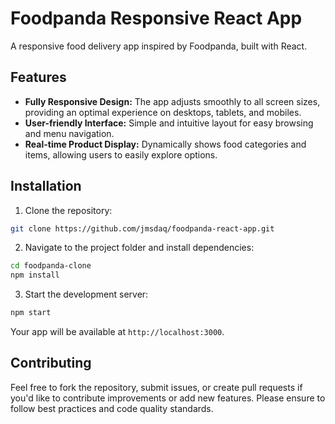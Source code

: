 # Foodpanda Responsive React App

A responsive food delivery app inspired by Foodpanda, built with React.

## Features
- **Fully Responsive Design:** The app adjusts smoothly to all screen sizes, providing an optimal experience on desktops, tablets, and mobiles.
- **User-friendly Interface:** Simple and intuitive layout for easy browsing and menu navigation.
- **Real-time Product Display:** Dynamically shows food categories and items, allowing users to easily explore options.


## Installation

1. Clone the repository:
```bash
git clone https://github.com/jmsdaq/foodpanda-react-app.git
```

2. Navigate to the project folder and install dependencies:
```bash
cd foodpanda-clone
npm install
```
3. Start the development server:
```bash
npm start
```
Your app will be available at `http://localhost:3000`.

## Contributing
Feel free to fork the repository, submit issues, or create pull requests if you'd like to contribute improvements or add new features. Please ensure to follow best practices and code quality standards.